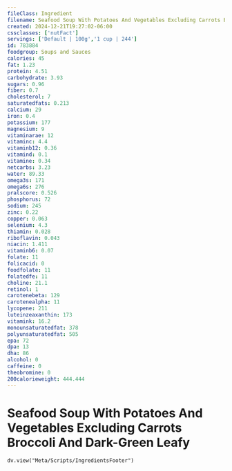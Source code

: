 ```yaml
---
fileClass: Ingredient
filename: Seafood Soup With Potatoes And Vegetables Excluding Carrots Broccoli And Dark-Green Leafy
created: 2024-12-21T19:27:02-06:00
cssclasses: ['nutFact']
servings: ['Default | 100g','1 cup | 244']
id: 783884
foodgroup: Soups and Sauces
calories: 45
fat: 1.23
protein: 4.51
carbohydrate: 3.93
sugars: 0.96
fiber: 0.7
cholesterol: 7
saturatedfats: 0.213
calcium: 29
iron: 0.4
potassium: 177
magnesium: 9
vitaminarae: 12
vitaminc: 4.4
vitaminb12: 0.36
vitamind: 0.1
vitamine: 0.34
netcarbs: 3.23
water: 89.33
omega3s: 171
omega6s: 276
pralscore: 0.526
phosphorus: 72
sodium: 245
zinc: 0.22
copper: 0.063
selenium: 4.3
thiamin: 0.028
riboflavin: 0.043
niacin: 1.411
vitaminb6: 0.07
folate: 11
folicacid: 0
foodfolate: 11
folatedfe: 11
choline: 21.1
retinol: 1
carotenebeta: 129
carotenealpha: 11
lycopene: 211
luteinzeaxanthin: 173
vitamink: 16.2
monounsaturatedfat: 378
polyunsaturatedfat: 505
epa: 72
dpa: 13
dha: 86
alcohol: 0
caffeine: 0
theobromine: 0
200calorieweight: 444.444
---
```


# Seafood Soup With Potatoes And Vegetables Excluding Carrots Broccoli And Dark-Green Leafy

```dataviewjs
dv.view("Meta/Scripts/IngredientsFooter")
```